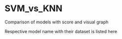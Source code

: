 # SVM_vs_KNN
Comparison of models with score and visual graph

Respective model name with their dataset is listed here
